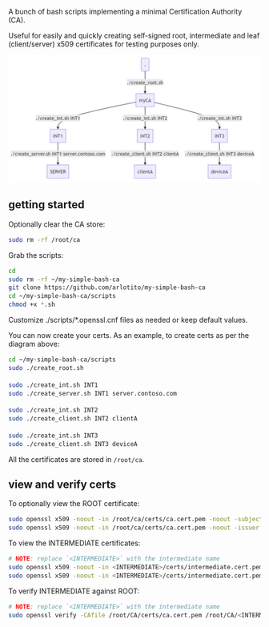 A bunch of bash scripts implementing a minimal Certification Authority (CA).

Useful for easily and quickly creating self-signed root, intermediate and leaf (client/server) x509 certificates for testing purposes only.

![picture 1](images/diagram.png)  

## getting started
Optionally clear the CA store:
```bash
sudo rm -rf /root/ca
```

Grab the scripts:
```bash
cd
sudo rm -rf ~/my-simple-bash-ca
git clone https://github.com/arlotito/my-simple-bash-ca
cd ~/my-simple-bash-ca/scripts
chmod +x *.sh
```

Customize ./scripts/*.openssl.cnf files as needed or keep default values.

You can now create your certs. As an example, to create certs as per the diagram above:
```bash
cd ~/my-simple-bash-ca/scripts
sudo ./create_root.sh

sudo ./create_int.sh INT1
sudo ./create_server.sh INT1 server.contoso.com

sudo ./create_int.sh INT2
sudo ./create_client.sh INT2 clientA

sudo ./create_int.sh INT3  
sudo ./create_client.sh INT3 deviceA  
```

All the certificates are stored in `/root/ca`.

## view and verify certs
To optionally view the ROOT certificate:
```bash
sudo openssl x509 -noout -in /root/ca/certs/ca.cert.pem -noout -subject
sudo openssl x509 -noout -in /root/ca/certs/ca.cert.pem -noout -issuer
```

To view the INTERMEDIATE certificates:

```bash
# NOTE: replace `<INTERMEDIATE>` with the intermediate name
sudo openssl x509 -noout -in <INTERMEDIATE>/certs/intermediate.cert.pem -noout -subject
sudo openssl x509 -noout -in <INTERMEDIATE>/certs/intermediate.cert.pem -noout -issuer
```

To verify INTERMEDIATE against ROOT:
```bash
# NOTE: replace `<INTERMEDIATE>` with the intermediate name
sudo openssl verify -CAfile /root/CA/certs/ca.cert.pem /root/CA/<INTERMEDIATE>/certs/intermediate.cert.pem
```